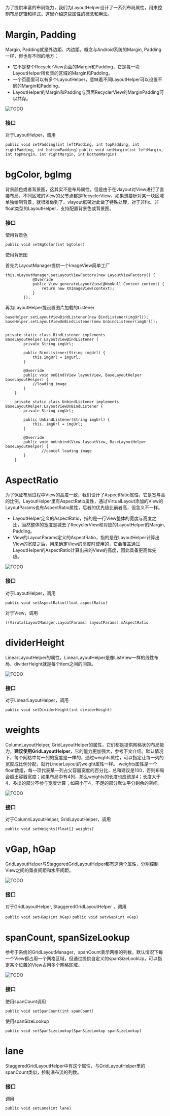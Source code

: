 为了提供丰富的布局能力，我们为LayoutHelper设计了一系列布局属性，用来控制布局逻辑和样式。这里介绍这些属性的概念和用法。

# Margin, Padding

Margin, Padding就是外边距、内边距，概念与Android系统的Margin, Padding一样，但也有不同的地方：

+ 它不是整个RecyclerView页面的Margin和Padding，它是每一块LayoutHelper所负责的区域的Margin和Padding。
+ 一个页面里可以有多个LayoutHelper，意味着不同LayoutHelper可以设置不同的Margin和Padding。
+ LayoutHelper的Margin和Padding与页面RecyclerView的MarginPadding可以共存。

![TODO]()

### 接口

对于LayoutHelper，调用

```public void setPadding(int leftPadding, int topPadding, int rightPadding, int bottomPadding)```
```public void setMargin(int leftMargin, int topMargin, int rightMargin, int bottomMargin)```

# bgColor, bgImg

背景颜色或者背景图，这其实不是布局属性，但是由于在vlayout对View进行了直接布局，不同区域的View的父节点都是RecyclerView，如果想要针对某一块区域单独绘制背景，就很难做到了。vlayout框架对此做了特殊处理，对于非fix、非float类型的LayoutHelper，支持配置背景色或背景图。

### 接口

使用背景色

```public void setBgColor(int bgColor)```

使用背景图

首先为LayoutManager提供一个ImageView简单工厂

```
this.mLayoutManager.setLayoutViewFactory(new LayoutViewFactory() {
            @Override
            public View generateLayoutView(@NonNull Context context) {
                return new XXImageView(context);
            }
        });
```

再为LayoutHelper提设置图片加载的Listener

```
baseHelper.setLayoutViewBindListener(new BindListener(imgUrl));
baseHelper.setLayoutViewUnBindListener(new UnbindListener(imgUrl));


private static class BindListener implements BaseLayoutHelper.LayoutViewBindListener {
        private String imgUrl;

        public BindListener(String imgUrl) {
            this.imgUrl = imgUrl;
        }

        @Override
        public void onBind(View layoutView, BaseLayoutHelper baseLayoutHelper) {
            //loading image
        }
    }

    private static class UnbindListener implements BaseLayoutHelper.LayoutViewUnBindListener {
        private String imgUrl;

        public UnbindListener(String imgUrl) {
            this. imgUrl = imgUrl;
        }

        @Override
        public void onUnbind(View layoutView, BaseLayoutHelper baseLayoutHelper) {
        		//cancel loading image
        }
    }
```

# AspectRatio

为了保证布局过程中View的高度一致，我们设计了AspectRatio属性，它是宽与高的比例，LayoutHelper里有AspectRatio属性，通过VirtualLayout添加的View的LayoutParams也有AspectRatio属性，后者的优先级比前者高，但含义不一样。

+ LayoutHelper定义的AspectRatio，指的是一行View整体的宽度与高度之比，当然整体的宽度是减去了RecyclerView和对应的LayoutHelper的Margin, Padding。
+ View的LayoutParams定义的AspectRatio，指的是在LayoutHelper计算出View的宽度之后，用来确定View的高度时使用的，它会覆盖通过LayoutHelper的AspectRatio计算出来的View的高度，因此具备更高优先级。

![TODO]()

### 接口

对于LayoutHelper，调用

```public void setAspectRatio(float aspectRatio)```

对于View，调用

```((VirutalLayoutManager.LayoutParams) layoutParams).mAspectRatio```

# dividerHeight

LinearLayoutHelper的属性，LinearLayoutHelper是像ListView一样的线性布局，dividerHeight就是每个item之间的间距。

![TODO]()

### 接口

对于LinearLayoutHelper，调用

```public void setDividerHeight(int dividerHeight)```

# weights

ColumnLayoutHelper, GridLayoutHelper的属性，它们都是提供网格状的布局能力，**建议使用GridLayoutHelper**，它的能力更加强大，参考下文介绍。默认情况下，每个网格中每一列的宽度是一样的，通过weights属性，可以指定让每一列的宽度成比例分配，就行LinearLayout的weight属性一样。
weights属性是一个float数组，每一项代表某一列占父容器宽度的百分比，总和建议是100，否则布局会超出容器宽度；如果布局中有4列，那么weights的长度也应该是4；长度大于4，多出的部分不参与宽度计算；如果小于4，不足的部分默认平分剩余的空间。

![TODO]()

### 接口

对于ColumnLayoutHelper, GridLayoutHelper，调用

```public void setWeights(float[] weights)```

# vGap, hGap

GridLayoutHelper与StaggeredGridLayoutHelper都有这两个属性，分别控制View之间的垂直间距和水平间距。

![TODO]()

### 接口

对于GridLayoutHelper, StaggeredGridLayoutHelper ，调用

```public void setHGap(int hGap)```
```public void setVGap(int vGap)```

# spanCount, spanSizeLookup

参考于系统的GridLayoutManager，spanCount表示网格的列数，默认情况下每一个View都占用一个网格区域，但通过提供自定义的spanSizeLookUp，可以指定某个位置的View占用多个网格区域。

![TODO]()

### 接口

使用spanCount调用

```public void setSpanCount(int spanCount)```

使用spanSizeLookup

```public void setSpanSizeLookup(SpanSizeLookup spanSizeLookup)```


# lane

StaggeredGridLayoutHelper中有这个属性，与GridLayoutHelper里的spanCount类似，控制瀑布流的列数。

### 接口

调用

```public void setLane(int lane)```